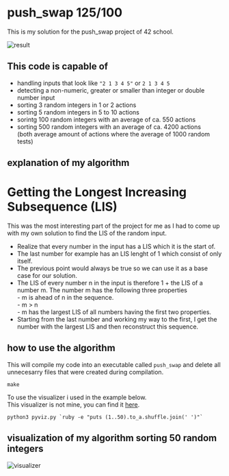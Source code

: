 # push_swap 125/100
This is my solution for the push_swap project of 42 school.<br>

![result](https://github.com/Sirelaw/42_curcus_push_swap/blob/master/readme_addons/Screen%20Shot%202022-08-14%20at%201.17.34%20AM.png)

## This code is capable of
- handling inputs that look like `"2 1 3 4 5"` or `2 1 3 4 5`<br>
- detecting a non-numeric, greater or smaller than integer or double number input<br>
- sorting 3 random integers in 1 or 2 actions<br>
- sorting 5 random integers in 5 to 10 actions<br>
- sorintg 100 random integers with an average of ca. 550 actions<br>
- sorting 500 random integers with an average of ca. 4200 actions<br>
(both average amount of actions where the average of 1000 random tests)<br>

## explanation of my algorithm

# Getting the Longest Increasing Subsequence (LIS)
This was the most interesting part of the project for me as I had to come up with my own solution to find the LIS of the random input.
- Realize that every number in the input has a LIS which it is the start of.
- The last number for example has an LIS lenght of 1 which consist of only itself.
- The previous point would always be true so we can use it as a base case for our solution.
- The LIS of every number n in the input is therefore 1 + the LIS of a number m. The number m has the following three properties<br>
		- m is ahead of n in the sequence. <br>
		- m > n <br>
		- m has the largest LIS of all numbers having the first two properties. <br>
- Starting from the last number and working my way to the first, I get the number with the largest LIS and then reconstruct this sequence.

## how to use the algorithm
This will compile my code into an executable called `push_swap` and delete all unnecesarry files that were created during compilation.<br>

```
make
```

To use the visualizer i used in the example below.<br>
This visualizer is not mine, you can find it [here](https://github.com/o-reo/push_swap_visualizer "github.com/o-reo/push_swap_visualizer").

```
python3 pyviz.py `ruby -e "puts (1..50).to_a.shuffle.join(' ')"`
```

## visualization of my algorithm sorting 50 random integers
![visualizer](https://github.com/Sirelaw/42_curcus_push_swap/blob/master/readme_addons/Screen-Recording-2022-08-14-at-1.27.54-AM.gif)